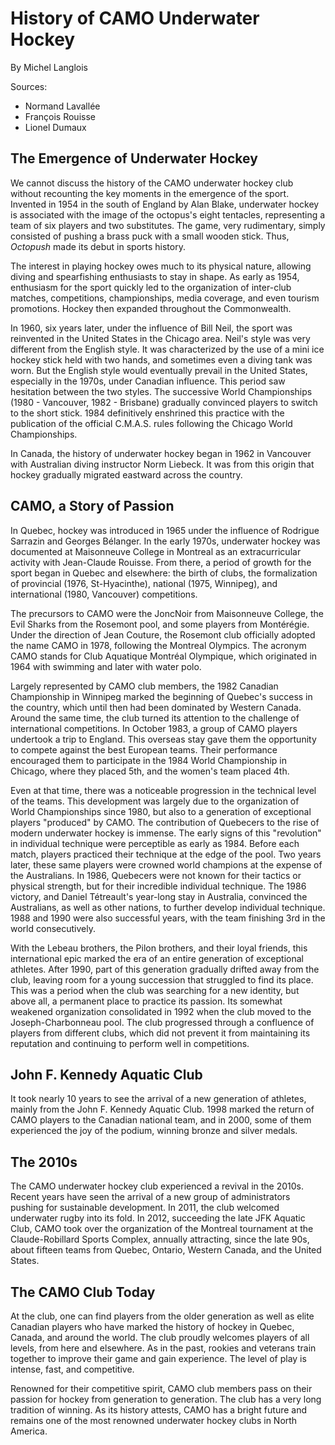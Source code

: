 # History of CAMO Underwater Hockey

By Michel Langlois

Sources:

* Normand Lavallée
* François Rouisse
* Lionel Dumaux

## The Emergence of Underwater Hockey

We cannot discuss the history of the CAMO underwater hockey club without recounting the key moments in the emergence of the sport. Invented in 1954 in the south of England by Alan Blake, underwater hockey is associated with the image of the octopus's eight tentacles, representing a team of six players and two substitutes. The game, very rudimentary, simply consisted of pushing a brass puck with a small wooden stick. Thus, *Octopush* made its debut in sports history.

The interest in playing hockey owes much to its physical nature, allowing diving and spearfishing enthusiasts to stay in shape. As early as 1954, enthusiasm for the sport quickly led to the organization of inter-club matches, competitions, championships, media coverage, and even tourism promotions. Hockey then expanded throughout the Commonwealth.

In 1960, six years later, under the influence of Bill Neil, the sport was reinvented in the United States in the Chicago area. Neil's style was very different from the English style. It was characterized by the use of a mini ice hockey stick held with two hands, and sometimes even a diving tank was worn. But the English style would eventually prevail in the United States, especially in the 1970s, under Canadian influence. This period saw hesitation between the two styles. The successive World Championships (1980 - Vancouver, 1982 - Brisbane) gradually convinced players to switch to the short stick. 1984 definitively enshrined this practice with the publication of the official C.M.A.S. rules following the Chicago World Championships.

In Canada, the history of underwater hockey began in 1962 in Vancouver with Australian diving instructor Norm Liebeck. It was from this origin that hockey gradually migrated eastward across the country.

## CAMO, a Story of Passion

In Quebec, hockey was introduced in 1965 under the influence of Rodrigue Sarrazin and Georges Bélanger. In the early 1970s, underwater hockey was documented at Maisonneuve College in Montreal as an extracurricular activity with Jean-Claude Rouisse. From there, a period of growth for the sport began in Quebec and elsewhere: the birth of clubs, the formalization of provincial (1976, St-Hyacinthe), national (1975, Winnipeg), and international (1980, Vancouver) competitions.

The precursors to CAMO were the JoncNoir from Maisonneuve College, the Evil Sharks from the Rosemont pool, and some players from Montérégie. Under the direction of Jean Couture, the Rosemont club officially adopted the name CAMO in 1978, following the Montreal Olympics. The acronym CAMO stands for Club Aquatique Montréal Olympique, which originated in 1964 with swimming and later with water polo.

Largely represented by CAMO club members, the 1982 Canadian Championship in Winnipeg marked the beginning of Quebec's success in the country, which until then had been dominated by Western Canada. Around the same time, the club turned its attention to the challenge of international competitions. In October 1983, a group of CAMO players undertook a trip to England. This overseas stay gave them the opportunity to compete against the best European teams. Their performance encouraged them to participate in the 1984 World Championship in Chicago, where they placed 5th, and the women's team placed 4th.

Even at that time, there was a noticeable progression in the technical level of the teams. This development was largely due to the organization of World Championships since 1980, but also to a generation of exceptional players "produced" by CAMO. The contribution of Quebecers to the rise of modern underwater hockey is immense. The early signs of this "revolution" in individual technique were perceptible as early as 1984. Before each match, players practiced their technique at the edge of the pool. Two years later, these same players were crowned world champions at the expense of the Australians. In 1986, Quebecers were not known for their tactics or physical strength, but for their incredible individual technique. The 1986 victory, and Daniel Tétreault's year-long stay in Australia, convinced the Australians, as well as other nations, to further develop individual technique. 1988 and 1990 were also successful years, with the team finishing 3rd in the world consecutively.

With the Lebeau brothers, the Pilon brothers, and their loyal friends, this international epic marked the era of an entire generation of exceptional athletes. After 1990, part of this generation gradually drifted away from the club, leaving room for a young succession that struggled to find its place. This was a period when the club was searching for a new identity, but above all, a permanent place to practice its passion. Its somewhat weakened organization consolidated in 1992 when the club moved to the Joseph-Charbonneau pool. The club progressed through a confluence of players from different clubs, which did not prevent it from maintaining its reputation and continuing to perform well in competitions.

## John F. Kennedy Aquatic Club

It took nearly 10 years to see the arrival of a new generation of athletes, mainly from the John F. Kennedy Aquatic Club. 1998 marked the return of CAMO players to the Canadian national team, and in 2000, some of them experienced the joy of the podium, winning bronze and silver medals.

## The 2010s

The CAMO underwater hockey club experienced a revival in the 2010s. Recent years have seen the arrival of a new group of administrators pushing for sustainable development. In 2011, the club welcomed underwater rugby into its fold. In 2012, succeeding the late JFK Aquatic Club, CAMO took over the organization of the Montreal tournament at the Claude-Robillard Sports Complex, annually attracting, since the late 90s, about fifteen teams from Quebec, Ontario, Western Canada, and the United States.

## The CAMO Club Today

At the club, one can find players from the older generation as well as elite Canadian players who have marked the history of hockey in Quebec, Canada, and around the world. The club proudly welcomes players of all levels, from here and elsewhere. As in the past, rookies and veterans train together to improve their game and gain experience. The level of play is intense, fast, and competitive.

Renowned for their competitive spirit, CAMO club members pass on their passion for hockey from generation to generation. The club has a very long tradition of winning. As its history attests, CAMO has a bright future and remains one of the most renowned underwater hockey clubs in North America.
